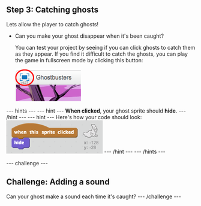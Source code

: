 ## Step 3: Catching ghosts

Lets allow the player to catch ghosts!

+ Can you make your ghost disappear when it's been caught?

	You can test your project by seeing if you can click ghosts to catch them as they appear. If you find it difficult to catch the ghosts, you can play the game in fullscreen mode by clicking this button:

	![screenshot](images/ghost-fullscreen.png)

--- hints ---
--- hint ---
__When clicked__, your ghost sprite should __hide__.
--- /hint ---
--- hint ---
Here's how your code should look:
![screenshot](images/ghost-catch-code.png)
--- /hint ---
--- /hints ---

--- challenge ---
## Challenge: Adding a sound
Can your ghost make a sound each time it's caught?
--- /challenge ---
